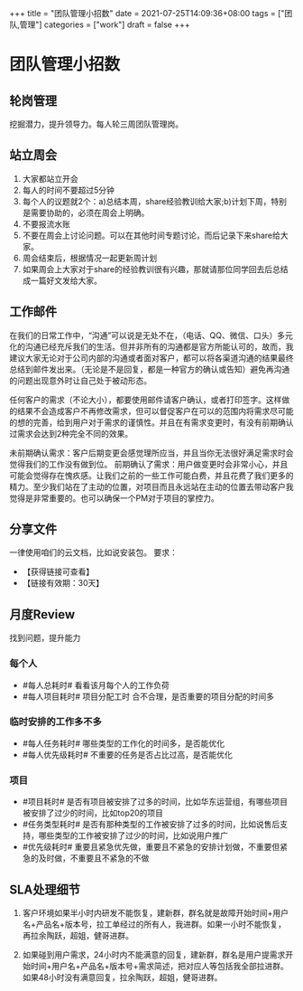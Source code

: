 +++
title = "团队管理小招数"
date = 2021-07-25T14:09:36+08:00
tags = ["团队,管理"]
categories = ["work"]
draft = false
+++
# 团队管理小招数

## 轮岗管理
挖掘潜力，提升领导力。每人轮三周团队管理岗。

## 站立周会
1. 大家都站立开会
2. 每人的时间不要超过5分钟
3. 每个人的议题就2个：a)总结本周，share经验教训给大家;b)计划下周，特别是需要协助的，必须在周会上明确。
4. 不要报流水账
5. 不要在周会上讨论问题。可以在其他时间专题讨论，而后记录下来share给大家。
6. 周会结束后，根据情况一起更新周计划
7. 如果周会上大家对于share的经验教训很有兴趣，那就请那位同学回去后总结成一篇好文发给大家。

## 工作邮件
在我们的日常工作中，“沟通”可以说是无处不在，（电话、QQ、微信、口头）多元化的沟通已经充斥我们的生活。但并非所有的沟通都是官方所能认可的，故而，我建议大家无论对于公司内部的沟通或者面对客户，都可以将各渠道沟通的结果最终总结到邮件发出来。（无论是不是回复，都是一种官方的确认或告知）避免再沟通的问题出现意外时让自己处于被动形态。

任何客户的需求（不论大小），都要使用邮件请客户确认，或者打印签字。这样做的结果不会造成客户不再修改需求，但可以督促客户在可以的范围内将需求尽可能的想的完善，给到用户对于需求的谨慎性。并且在有需求变更时，有没有前期确认过需求会达到2种完全不同的效果。

未前期确认需求：客户后期变更会感觉理所应当，并且当你无法很好满足需求时会觉得我们的工作没有做到位。
前期确认了需求：用户做变更时会非常小心，并且可能会觉得存在愧疚感。让我们之前的一些工作可能白费，并且花费了我们更多的精力。至少我们站在了主动的位置，对项目而且永远站在主动的位置去带动客户我觉得是非常重要的。也可以确保一个PM对于项目的掌控力。

## 分享文件
一律使用咱们的云文档，比如说安装包。
要求：
- 【获得链接可查看】
- 【链接有效期：30天】

## 月度Review
找到问题，提升能力
### 每个人        
- #每人总耗时# 看看该月每个人的工作负荷
- #每人项目耗时# 项目分配工时 合不合理，是否重要的项目分配的时间多
### 临时安排的工作多不多
- #每人任务耗时# 哪些类型的工作化的时间多，是否能优化
- #每人优先级耗时# 不重要的任务是否占比过高，是否能优化
### 项目
-  #项目耗时# 是否有项目被安排了过多的时间，比如华东运营组，有哪些项目被安排了过少的时间，比如top20的项目
-  #任务类型耗时# 是否有那种类型的工作被安排了过多的时间，比如说售后支持，哪些类型的工作被安排了过少的时间，比如说用户推广
-  #优先级耗时# 重要且紧急优先做，重要且不紧急的安排计划做，不重要但紧急的及时做，不重要且不紧急的不做

## SLA处理细节

1. 客户环境如果半小时内研发不能恢复，建新群，群名就是故障开始时间+用户名+产品名+版本号，拉工单经过的所有人，我进群。如果一小时不能恢复，再拉余陶跃，超姐，健哥进群。

2. 如果碰到用户需求，24小时内不能满意的回复，建新群，群名是用户提需求开始时间+用户名+产品名+版本号+需求简述，把对应人等包括我全部拉进群。如果48小时没有满意回复，拉余陶跃，超姐，健哥进群。